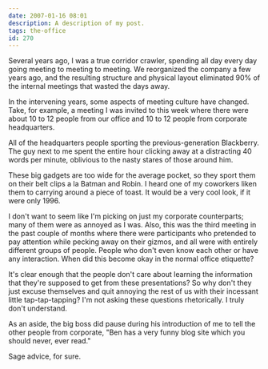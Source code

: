 ```yaml
---
date: 2007-01-16 08:01
description: A description of my post.
tags: the-office
id: 270
---
```

Several years ago, I was a true corridor crawler, spending all day every day going meeting to meeting to meeting.  We reorganized the company a few years ago, and the resulting structure and physical layout eliminated 90% of the internal meetings that wasted the days away.

In the intervening years, some aspects of meeting culture have changed.  Take, for example, a meeting I was invited to this week where there were about 10 to 12 people from our office and 10 to 12 people from corporate headquarters.
<!--more-->
All of the headquarters people sporting the previous-generation Blackberry.  The guy next to me spent the entire hour clicking away at a distracting 40 words per minute, oblivious to the nasty stares of those around him.

These big gadgets are too wide for the average pocket, so they sport them on their belt clips a la Batman and Robin.  I heard one of my coworkers liken them to carrying around a piece of toast.  It would be a very cool look, if it were only 1996.

I don't want to seem like I'm picking on just my corporate counterparts; many of them were as annoyed as I was.  Also, this was the third meeting in the past couple of months where there were participants who pretended to pay attention while pecking away on their gizmos, and all were with entirely different groups of people.  People who don't even know each other or have any interaction.  When did this become okay in the normal office etiquette?

It's clear enough that the people don't care about learning the information that they're supposed to get from these presentations?  So why don't they just excuse themselves and quit annoying the rest of us with their incessant little tap-tap-tapping?  I'm not asking these questions rhetorically.  I truly don't understand.

As an aside, the big boss did pause during his introduction of me to tell the other people from corporate, "Ben has a very funny blog site which you should never, ever read."

Sage advice, for sure.

